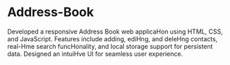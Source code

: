 # Address-Book
Developed a responsive Address Book web applicaHon using HTML, CSS, and JavaScript. Features include adding, ediHng, and deleHng contacts, real-Hme search funcHonality, and local storage support for persistent data. Designed an intuiHve UI for seamless user experience.

